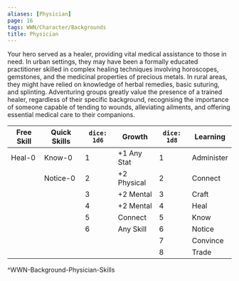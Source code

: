 ```yaml
---
aliases: [Physician]
page: 16
tags: WWN/Character/Backgrounds
title: Physician
---
```


Your hero served as a healer, providing vital medical assistance to those in need. In urban settings, they may have been a formally educated practitioner skilled in complex healing techniques involving horoscopes, gemstones, and the medicinal properties of precious metals. In rural areas, they might have relied on knowledge of herbal remedies, basic suturing, and splinting. Adventuring groups greatly value the presence of a trained healer, regardless of their specific background, recognising the importance of someone capable of tending to wounds, alleviating ailments, and offering essential medical care to their companions.


| Free Skill | Quick Skills | `dice: 1d6` | Growth      | `dice: 1d8` | Learning   |
|------------|--------------|-------------|-------------|-------------|------------|
| Heal-0     | Know-0       | 1           | +1 Any Stat | 1           | Administer |
|            | Notice-0     | 2           | +2 Physical | 2           | Connect    |
|            |              | 3           | +2 Mental   | 3           | Craft      |
|            |              | 4           | +2 Mental   | 4           | Heal       |
|            |              | 5           | Connect     | 5           | Know       |
|            |              | 6           | Any Skill   | 6           | Notice     |
|            |              |             |             | 7           | Convince   |
|            |              |             |             | 8           | Trade      |
^WWN-Background-Physician-Skills
